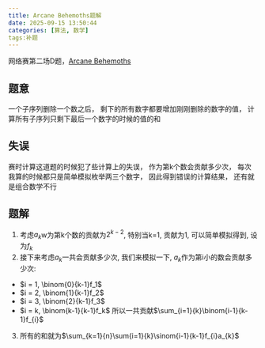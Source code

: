 ```yaml
---
title: Arcane Behemoths题解
date: 2025-09-15 13:50:44
categories: [算法, 数学]
tags:补题
---
```


网络赛第二场D题，[Arcane Behemoths](https://qoj.ac/contest/2524/problem/14317)
## 题意
一个子序列删除一个数之后， 剩下的所有数字都要增加刚刚删除的数字的值， 计算所有子序列只剩下最后一个数字的时候的值的和  

## 失误
赛时计算这道题的时候犯了些计算上的失误， 作为第k个数会贡献多少次， 每次我算的时候都只是简单模拟枚举两三个数字， 因此得到错误的计算结果， 还有就是组合数学不行

## 题解
1. 考虑$a_k$w为第k个数的贡献为$2^{k-2}$, 特别当k=1, 贡献为1, 可以简单模拟得到, 设为$f_k$
2. 接下来考虑$a_k$一共会贡献多少次, 我们来模拟一下, $a_k$作为第i小的数会贡献多少次:
- $i = 1, \binom{0}{k-1}f_1$
- $i = 2, \binom{1}{k-1}f_2$
- $i = 3, \binom{2}{k-1}f_3$
- $i = k, \binom{k-1}{k-1}f_k$
所以一共贡献$\sum_{i=1}{k}\binom{i-1}{k-1}f_{i}$
3. 所有的和就为$\sum_{k=1}{n}\sum{i=1}{k}\sinom{i-1}{k-1}f_{i}a_{k}$
